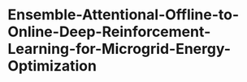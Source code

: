 # Ensemble-Attentional-Offline-to-Online-Deep-Reinforcement-Learning-for-Microgrid-Energy-Optimization